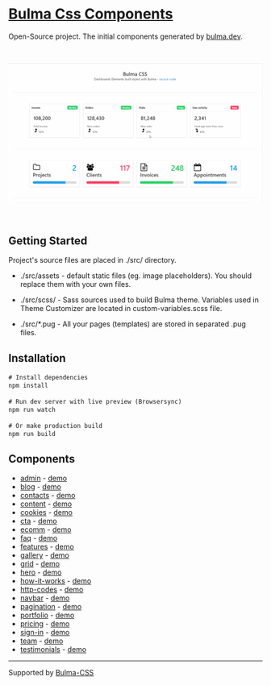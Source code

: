 # [Bulma Css Components](https://components.bulma-css.com)

Open-Source project. The initial components generated by [bulma.dev](https://bulma.dev/). 

<br />

![Bulma Css Components - Gif animated presentation](https://github.com/app-generator/static/blob/master/bulma-css/bulma-css-components-intro.gif?raw=true)

<br />

## Getting Started

Project's source files are placed in ./src/ directory. 

* ./src/assets - default static files (eg. image placeholders). You should replace them with your own files.

* ./src/scss/ - Sass sources used to build Bulma theme. Variables used in Theme Customizer are located in custom-variables.scss file.

* ./src/*.pug - All your pages (templates) are stored in separated .pug files.

## Installation

```
# Install dependencies
npm install 

# Run dev server with live preview (Browsersync)
npm run watch

# Or make production build
npm run build
```

## Components

 - [admin](/src/admin.pug) - [demo](https://components.bulma-css.com/admin.html)
 - [blog](/src/blog.pug) - [demo](https://components.bulma-css.com/blog.html)
 - [contacts](/src/contacts.pug) - [demo](https://components.bulma-css.com/contacts.html)
 - [content](/src/content.pug) - [demo](https://components.bulma-css.com/content.html)
 - [cookies](/src/cookies.pug) - [demo](https://components.bulma-css.com/cookies.html)
 - [cta](/src/cta.pug) - [demo](https://components.bulma-css.com/cta.html)
 - [ecomm](/src/ecomm.pug) - [demo](https://components.bulma-css.com/ecomm.html)
 - [faq](/src/faq.pug) - [demo](https://components.bulma-css.com/faq.html)
 - [features](/src/features.pug) - [demo](https://components.bulma-css.com/features.html)
 - [gallery](/src/gallery.pug) - [demo](https://components.bulma-css.com/gallery.html)
 - [grid](/src/grid.pug) - [demo](https://components.bulma-css.com/grid.html)
 - [hero](/src/hero.pug) - [demo](https://components.bulma-css.com/hero.html)
 - [how-it-works](/src/how-it-works.pug) - [demo](https://components.bulma-css.com/how-it-works.html)
 - [http-codes](/src/http-codes.pug) - [demo](https://components.bulma-css.com/http-codes.html)
 - [navbar](/src/navbar.pug) - [demo](https://components.bulma-css.com/navbar.html)
 - [pagination](/src/pagination.pug) - [demo](https://components.bulma-css.com/pagination.html)
 - [portfolio](/src/portfolio.pug) - [demo](https://components.bulma-css.com/portfolio.html)
 - [pricing](/src/pricing.pug) - [demo](https://components.bulma-css.com/pricing.html)
 - [sign-in](/src/sign-in.pug) - [demo](https://components.bulma-css.com/sign-in.html)
 - [team](/src/team.pug) - [demo](https://components.bulma-css.com/team.html)
 - [testimonials](/src/testimonials.pug) - [demo](https://components.bulma-css.com/testimonials.html)

--- 
Supported by [Bulma-CSS](https://bulma-css.com/)
